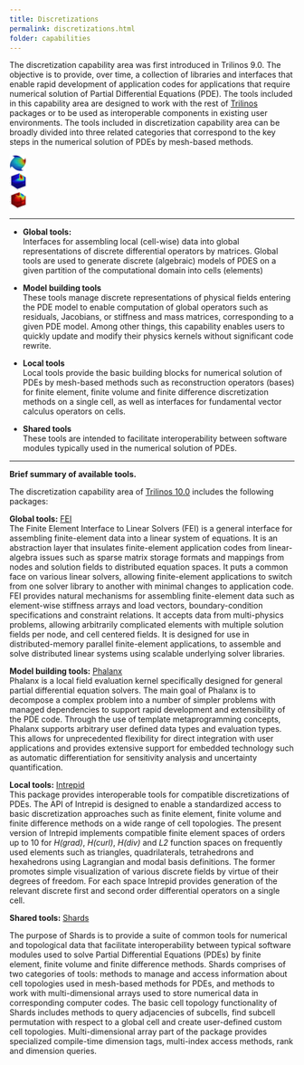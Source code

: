 ```yaml
---
title: Discretizations
permalink: discretizations.html
folder: capabilities
---
```


The discretization capability area was first introduced in Trilinos 9.0\. The objective is to provide, over time, a collection of libraries and interfaces that enable rapid development of application codes for applications that require numerical solution of Partial Differential Equations (PDE). The tools included in this capability area are designed to work with the rest of [Trilinos](http://trilinos.github.io/ "Trilinos Home Page") packages or to be used as interoperable components in existing user environments. The tools included in discretization capability area can be broadly divided into three related categories that correspond to the key steps in the numerical solution of PDEs by mesh-based methods.

<div class="row">
    <div class="col-sm-4">
        <img border="0" alt="Trilinos Team" src="images/Ninja_Hcurl_40_approx.jpg" width="30" height="30">
    </div>
    <div class="col-sm-4">
        <img border="0" alt="Trilinos Team" src="images/hcurl_approx_y.jpg" width="30" height="30">
    </div>
    <div class="col-sm-4">
        <img border="0" alt="Trilinos Team" src="images/hdiv_approx_x.jpg" width="30" height="30">
    </div>
</div>

* * *

*   **Global tools:**  
    Interfaces for assembling local (cell-wise) data into global representations of discrete differential operators by matrices. Global tools are used to generate discrete (algebraic) models of PDES on a given partition of the computational domain into cells (elements)

*   **Model building tools**  
    These tools manage discrete representations of physical fields entering the PDE model to enable computation of global operators such as residuals, Jacobians, or stiffness and mass matrices, corresponding to a given PDE model. Among other things, this capability enables users to quickly update and modify their physics kernels without significant code rewrite.

*   **Local tools**  
    Local tools provide the basic building blocks for numerical solution of PDEs by mesh-based methods such as reconstruction operators (bases) for finite element, finite volume and finite difference discretization methods on a single cell, as well as interfaces for fundamental vector calculus operators on cells.

*   **Shared tools**  
    These tools are intended to facilitate interoperability between software modules typically used in the numerical solution of PDEs.

* * *

**Brief summary of available tools.**

The discretization capability area of [Trilinos 10.0](http://trilinos.github.io/ "Trilinos Home Page") includes the following packages:

**Global tools:** [FEI](http://trilinos.org/packages/fei/)  
The Finite Element Interface to Linear Solvers (FEI) is a general interface for assembling finite-element data into a linear system of equations. It is an abstraction layer that insulates finite-element application codes from linear-algebra issues such as sparse matrix storage formats and mappings from nodes and solution fields to distributed equation spaces. It puts a common face on various linear solvers, allowing finite-element applications to switch from one solver library to another with minimal changes to application code. FEI provides natural mechanisms for assembling finite-element data such as element-wise stiffness arrays and load vectors, boundary-condition specifications and constraint relations. It accepts data from multi-physics problems, allowing arbitrarily complicated elements with multiple solution fields per node, and cell centered fields. It is designed for use in distributed-memory parallel finite-element applications, to assemble and solve distributed linear systems using scalable underlying solver libraries.

**Model building tools:** [Phalanx](http://trilinos.org/packages/phalanx/)  
Phalanx is a local field evaluation kernel specifically designed for general partial differential equation solvers. The main goal of Phalanx is to decompose a complex problem into a number of simpler problems with managed dependencies to support rapid development and extensibility of the PDE code. Through the use of template metaprogramming concepts, Phalanx supports arbitrary user defined data types and evaluation types. This allows for unprecedented flexibility for direct integration with user applications and provides extensive support for embedded technology such as automatic differentiation for sensitivity analysis and uncertainty quantification.

**Local tools:** [Intrepid](http://trilinos.org/packages/intrepid/)  
This package provides interoperable tools for compatible discretizations of PDEs. The API of Intrepid is designed to enable a standardized access to basic discretization approaches such as finite element, finite volume and finite difference methods on a wide range of cell topologies. The present version of Intrepid implements compatible finite element spaces of orders up to 10 for _H(grad)_, _H(curl)_, _H(div)_ and _L2_ function spaces on frequently used elements such as triangles, quadrilaterals, tetrahedrons and hexahedrons using Lagrangian and modal basis definitions. The former promotes simple visualization of various discrete fields by virtue of their degrees of freedom. For each space Intrepid provides generation of the relevant discrete first and second order differential operators on a single cell.

**Shared tools:** [Shards](http://trilinos.org/packages/shards/)

The purpose of Shards is to provide a suite of common tools for numerical and topological data that facilitate interoperability between typical software modules used to solve Partial Differential Equations (PDEs) by finite element, finite volume and finite difference methods. Shards comprises of two categories of tools: methods to manage and access information about cell topologies used in mesh-based methods for PDEs, and methods to work with multi-dimensional arrays used to store numerical data in corresponding computer codes. The basic cell topology functionality of Shards includes methods to query adjacencies of subcells, find subcell permutation with respect to a global cell and create user-defined custom cell topologies. Multi-dimensional array part of the package provides specialized compile-time dimension tags, multi-index access methods, rank and dimension queries.